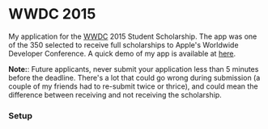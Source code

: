 # WWDC 2015
My application for the [WWDC](https://developer.apple.com/wwdc/) 2015 Student Scholarship. The app was one of the 350 selected to receive full scholarships to Apple's Worldwide Developer Conference. A quick demo of my app is available at [here](https://www.youtube.com/watch?v=ryTamhlDfEU).

__Note:__: Future applicants, never submit your application less than 5 minutes before the deadline. There's a lot that could go wrong during submission (a couple of my friends had to re-submit twice or thrice), and could mean the difference between receiving and not receiving the scholarship.


### Setup
